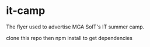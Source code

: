 # it-camp
The flyer used to advertise MGA SoIT's IT summer camp.

clone this repo then npm install to get dependencies
